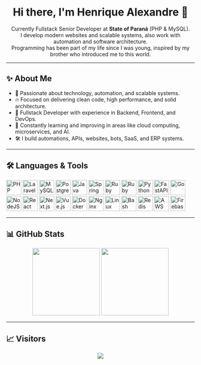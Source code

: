 <h1 align="center">Hi there, I'm Henrique Alexandre 👋</h1>

<p align="center">
Currently Fullstack Senior Developer at <strong>State of Paraná</strong> (PHP & MySQL). <br />
I develop modern websites and scalable systems, also work with automation and software architecture. <br />
Programming has been part of my life since I was young, inspired by my brother who introduced me to this world.
</p>

---

## ✨ About Me

- 🚀 Passionate about technology, automation, and scalable systems.
- 🔥 Focused on delivering clean code, high performance, and solid architecture.
- 🎯 Fullstack Developer with experience in Backend, Frontend, and DevOps.
- 🧠 Constantly learning and improving in areas like cloud computing, microservices, and AI.
- 🛠️ I build automations, APIs, websites, bots, SaaS, and ERP systems.

---

## 🛠️ Languages & Tools

<p align="left">
  <!-- Backend -->
  <img src="https://cdn.jsdelivr.net/gh/devicons/devicon/icons/php/php-original.svg" width="40" alt="PHP"/>
  <img src="https://cdn.jsdelivr.net/gh/devicons/devicon/icons/laravel/laravel-plain-wordmark.svg" width="40" alt="Laravel"/>
  <img src="https://cdn.jsdelivr.net/gh/devicons/devicon/icons/mysql/mysql-original.svg" width="40" alt="MySQL"/>
  <img src="https://cdn.jsdelivr.net/gh/devicons/devicon/icons/postgresql/postgresql-original.svg" width="40" alt="PostgreSQL"/>
  <img src="https://cdn.jsdelivr.net/gh/devicons/devicon/icons/java/java-original.svg" width="40" alt="Java"/>
  <img src="https://cdn.jsdelivr.net/gh/devicons/devicon/icons/spring/spring-original.svg" width="40" alt="Spring Boot"/>
  <img src="https://cdn.jsdelivr.net/gh/devicons/devicon/icons/ruby/ruby-original.svg" width="40" alt="Ruby"/>
  <img src="https://cdn.jsdelivr.net/gh/devicons/devicon/icons/rails/rails-original-wordmark.svg" width="40" alt="Ruby on Rails"/>
  <img src="https://cdn.jsdelivr.net/gh/devicons/devicon/icons/python/python-original.svg" width="40" alt="Python"/>
  <img src="https://cdn.jsdelivr.net/gh/devicons/devicon/icons/fastapi/fastapi-original.svg" width="40" alt="FastAPI"/>
  <img src="https://cdn.jsdelivr.net/gh/devicons/devicon/icons/go/go-original.svg" width="40" alt="Go"/>
  <img src="https://cdn.jsdelivr.net/gh/devicons/devicon/icons/nodejs/nodejs-original.svg" width="40" alt="NodeJS"/>

  <!-- Frontend -->
  <img src="https://cdn.jsdelivr.net/gh/devicons/devicon/icons/react/react-original.svg" width="40" alt="React"/>
  <img src="https://cdn.jsdelivr.net/gh/devicons/devicon/icons/nextjs/nextjs-original.svg" width="40" alt="Next.js"/>
  <img src="https://cdn.jsdelivr.net/gh/devicons/devicon/icons/vuejs/vuejs-original.svg" width="40" alt="Vue.js"/>

  <!-- Others -->
  <img src="https://cdn.jsdelivr.net/gh/devicons/devicon/icons/docker/docker-original.svg" width="40" alt="Docker"/>
  <img src="https://cdn.jsdelivr.net/gh/devicons/devicon/icons/nginx/nginx-original.svg" width="40" alt="Nginx"/>
  <img src="https://cdn.jsdelivr.net/gh/devicons/devicon/icons/linux/linux-original.svg" width="40" alt="Linux"/>
  <img src="https://cdn.jsdelivr.net/gh/devicons/devicon/icons/bash/bash-original.svg" width="40" alt="Bash"/>
  <img src="https://cdn.jsdelivr.net/gh/devicons/devicon/icons/redis/redis-original.svg" width="40" alt="Redis"/>
  <img src="https://cdn.jsdelivr.net/gh/devicons/devicon/icons/amazonwebservices/amazonwebservices-original.svg" width="40" alt="AWS"/>
  <img src="https://cdn.jsdelivr.net/gh/devicons/devicon/icons/firebase/firebase-plain.svg" width="40" alt="Firebase"/>
</p>

---

## 📊 GitHub Stats

<p align="center">
  <img src="https://github-readme-stats.vercel.app/api?username=Henalecam&show_icons=true&theme=transparent" height="180"/>
  <img src="https://github-readme-stats.vercel.app/api/top-langs/?username=Henalecam&layout=donut" height="180"/>
</p>

---

## 📈 Visitors

<p align="center">
  <img src="https://profile-counter.glitch.me/Henalecam/count.svg" />
</p>
